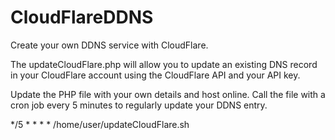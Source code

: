 CloudFlareDDNS
==============

Create your own DDNS service with CloudFlare.

The updateCloudFlare.php will allow you to update an existing DNS record in your CloudFlare account using the CloudFlare API and your API key.

Update the PHP file with your own details and host online. Call the file with a cron job every 5 minutes to regularly update your DDNS entry. 

*/5 * * * * /home/user/updateCloudFlare.sh
